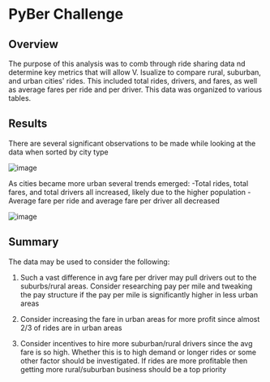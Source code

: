 # PyBer Challenge

## Overview

The purpose of this analysis was to comb through ride sharing data nd determine key metrics that will allow V. Isualize to compare rural, suburban, and urban cities' rides. This included total rides, drivers, and fares, as well as average fares per ride and per driver. This data was organized to various tables.

## Results

There are several significant observations to be made while looking at the data when sorted by city type

![image](https://user-images.githubusercontent.com/108489186/181386067-2b6eb6f8-18e7-4fcf-a2bf-d1911e8350b8.png)

As cities became more urban several trends emerged: -Total rides, total fares, and total drivers all increased, likely due to the higher population -Average fare per ride and average fare per driver all decreased

![image](https://user-images.githubusercontent.com/108489186/181386197-2a10054e-8f0b-4144-8b05-0123d4cf7615.png)

## Summary

The data may be used to consider the following:

1. Such a vast difference in avg fare per driver may pull drivers out to the suburbs/rural areas. Consider researching pay per mile and tweaking the pay structure if the pay per mile is significantly higher in less urban areas

2. Consider increasing the fare in urban areas for more profit since almost 2/3 of rides are in urban areas

3. Consider incentives to hire more suburban/rural drivers since the avg fare is so high. Whether this is to high demand or longer rides or some other factor should be investigated. If rides are more profitable then getting more rural/suburban business should be a top priority
